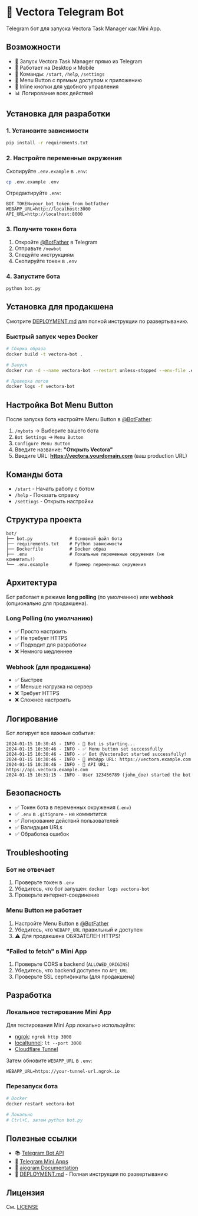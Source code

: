 # 🤖 Vectora Telegram Bot

Telegram бот для запуска Vectora Task Manager как Mini App.

## Возможности

- 🚀 Запуск Vectora Task Manager прямо из Telegram
- 📱 Работает на Desktop и Mobile
- 💬 Команды: `/start`, `/help`, `/settings`
- 🔘 Menu Button с прямым доступом к приложению
- 🎨 Inline кнопки для удобного управления
- 📊 Логирование всех действий

## Установка для разработки

### 1. Установите зависимости

```bash
pip install -r requirements.txt
```

### 2. Настройте переменные окружения

Скопируйте `.env.example` в `.env`:

```bash
cp .env.example .env
```

Отредактируйте `.env`:

```env
BOT_TOKEN=your_bot_token_from_botfather
WEBAPP_URL=http://localhost:3000
API_URL=http://localhost:8000
```

### 3. Получите токен бота

1. Откройте [@BotFather](https://t.me/BotFather) в Telegram
2. Отправьте `/newbot`
3. Следуйте инструкциям
4. Скопируйте токен в `.env`

### 4. Запустите бота

```bash
python bot.py
```

## Установка для продакшена

Смотрите [DEPLOYMENT.md](../DEPLOYMENT.md) для полной инструкции по развертыванию.

### Быстрый запуск через Docker

```bash
# Сборка образа
docker build -t vectora-bot .

# Запуск
docker run -d --name vectora-bot --restart unless-stopped --env-file .env vectora-bot

# Проверка логов
docker logs -f vectora-bot
```

## Настройка Bot Menu Button

После запуска бота настройте Menu Button в [@BotFather](https://t.me/BotFather):

1. `/mybots` → Выберите вашего бота
2. `Bot Settings` → `Menu Button`
3. `Configure Menu Button`
4. Введите название: **"Открыть Vectora"**
5. Введите URL: **https://vectora.yourdomain.com** (ваш production URL)

## Команды бота

- `/start` - Начать работу с ботом
- `/help` - Показать справку
- `/settings` - Открыть настройки

## Структура проекта

```
bot/
├── bot.py              # Основной файл бота
├── requirements.txt    # Python зависимости
├── Dockerfile          # Docker образ
├── .env                # Локальные переменные окружения (не коммитить!)
└── .env.example        # Пример переменных окружения
```

## Архитектура

Бот работает в режиме **long polling** (по умолчанию) или **webhook** (опционально для продакшена).

### Long Polling (по умолчанию)
- ✅ Просто настроить
- ✅ Не требует HTTPS
- ✅ Подходит для разработки
- ❌ Немного медленнее

### Webhook (для продакшена)
- ✅ Быстрее
- ✅ Меньше нагрузка на сервер
- ❌ Требует HTTPS
- ❌ Сложнее настроить

## Логирование

Бот логирует все важные события:

```
2024-01-15 10:30:45 - INFO - 🚀 Bot is starting...
2024-01-15 10:30:46 - INFO - ✅ Menu button set successfully
2024-01-15 10:30:46 - INFO - ✅ Bot @VectoraBot started successfully!
2024-01-15 10:30:46 - INFO - 📱 WebApp URL: https://vectora.example.com
2024-01-15 10:30:46 - INFO - 🔗 API URL: https://api.vectora.example.com
2024-01-15 10:31:15 - INFO - User 123456789 (john_doe) started the bot
```

## Безопасность

- ✅ Токен бота в переменных окружения (`.env`)
- ✅ `.env` в `.gitignore` - не коммитится
- ✅ Логирование действий пользователей
- ✅ Валидация URLs
- ✅ Обработка ошибок

## Troubleshooting

### Бот не отвечает

1. Проверьте токен в `.env`
2. Убедитесь, что бот запущен: `docker logs vectora-bot`
3. Проверьте интернет-соединение

### Menu Button не работает

1. Настройте Menu Button в [@BotFather](https://t.me/BotFather)
2. Убедитесь, что `WEBAPP_URL` правильный и доступен
3. ⚠️ Для продакшена ОБЯЗАТЕЛЕН HTTPS!

### "Failed to fetch" в Mini App

1. Проверьте CORS в backend (`ALLOWED_ORIGINS`)
2. Убедитесь, что backend доступен по `API_URL`
3. Проверьте SSL сертификаты (для продакшена)

## Разработка

### Локальное тестирование Mini App

Для тестирования Mini App локально используйте:

- [ngrok](https://ngrok.com/): `ngrok http 3000`
- [localtunnel](https://localtunnel.github.io/www/): `lt --port 3000`
- [Cloudflare Tunnel](https://developers.cloudflare.com/cloudflare-one/connections/connect-apps/)

Затем обновите `WEBAPP_URL` в `.env`:

```env
WEBAPP_URL=https://your-tunnel-url.ngrok.io
```

### Перезапуск бота

```bash
# Docker
docker restart vectora-bot

# Локально
# Ctrl+C, затем python bot.py
```

## Полезные ссылки

- 📚 [Telegram Bot API](https://core.telegram.org/bots/api)
- 🎨 [Telegram Mini Apps](https://core.telegram.org/bots/webapps)
- 🤖 [aiogram Documentation](https://docs.aiogram.dev/)
- 🚀 [DEPLOYMENT.md](../DEPLOYMENT.md) - Полная инструкция по развертыванию

## Лицензия

См. [LICENSE](../LICENSE)
